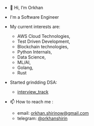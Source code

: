 - 👋 Hi, I’m Orkhan
- I'm a Software Engineer
- My current interests are:
    - AWS Cloud Technologies, 
    - Test Driven Development,
    - Blockchain technologies,
    - Python Internals,
    - Data Science, 
    - ML/AI,
    - Golang,
    - Rust
 
- Started grindding DSA:
  - [interview_track](https://github.com/orkhanshirin/interview_track)
 

- 📫 How to reach me :
    - email: orkhan.shirinow@gmail.com 
    - telegram: [@orkhanshirin](tg://resolve?domain=orkhanshirin)

<!---
orkhanshirin/orkhanshirin is a ✨ special ✨ repository because its `README.md` (this file) appears on your GitHub profile.
You can click the Preview link to take a look at your changes.
--->
